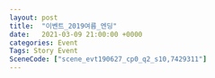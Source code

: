 ```yaml
---
layout: post
title:  "이벤트_2019여름_엔딩"
date:   2021-03-09 21:00:00 +0000
categories: Event
Tags: Story Event
SceneCode: ["scene_evt190627_cp0_q2_s10,7429311"]
---
```

